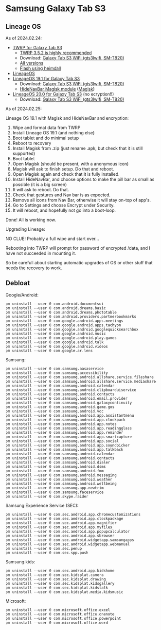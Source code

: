 # Samsung Galaxy Tab S3

## Lineage OS

As of 2024.02.24:
- [TWRP for Galaxy Tab S3](https://xdaforums.com/t/recovery-unofficial-sm-t820-sm-t825-twrp-3-5-2_9-0-for-galaxy-tab-s3.4303163/)
   - [TWRP 3.5.2 is highly recommended](https://xdaforums.com/t/recovery-unofficial-sm-t820-sm-t825-twrp-3-5-2_9-0-for-galaxy-tab-s3.4303163/#post-85300101)
   - Download: [Galaxy Tab S3 WiFi (gts3lwifi, SM-T820)](https://drive.google.com/file/d/1TcVhQyH-CQLf_7jZmcx0DE74-93hKwDL/view?usp=drive_link)
   - [All versions](https://drive.google.com/drive/folders/1GQa4xx3dZvVxNV9Tyrmi8SJKrEAl41JX?usp=drive_link)
   - [Flash using heimdall](../heimdall/)
- [LineageOS](../lineageos/)
- [LineageOS 19.1 for Galaxy Tab S3](https://xdaforums.com/t/rom-unofficial-12l-eas-ota-sm-t820-sm-t825-2023-11-15-lineageos-19-1-for-galaxy-tab-s3.4418855/)
   - Download: [Galaxy Tab S3 WiFi (gts3lwifi, SM-T820)](https://drive.google.com/file/d/18GCe1WKwnk8N4au-Sw-XV7CSyph56NDI/view?usp=drive_link)
   - [HideNavBar Magisk module](https://github.com/Magisk-Modules-Alt-Repo/HideNavBar) ([Magisk](../magisk/))
- [LineageOS 20.0 for Galaxy Tab S3](https://xdaforums.com/t/rom-unofficial-13-eas-ota-sm-t820-sm-t825-2023-11-16-lineageos-20-0-for-galaxy-tab-s3.4510785/) (no ecryption!!)
   - Download: [Galaxy Tab S3 WiFi (gts3lwifi, SM-T820)](https://drive.google.com/file/d/1EpZNN_FVZtT2yz1chc2drYHcE8g8JIn9/view?usp=drive_link)

As of 2024.02.25:

Lineage OS 19.1 with Magisk and HideNavBar and encryption:

1. Wipe and format data from TWRP
1. Install Lineage OS 19.1 (and nothing else)
1. Boot tablet and do minimal setup
1. Reboot to recovery
1. Install Magisk from .zip (just rename .apk, but check that it is still supported)
1. Boot tablet
1. Open Magisk (should be present, with a anonymous icon)
1. Magisk will ask to finish setup. Do that and reboot.
1. Open Magisk again and check that it is fully installed.
1. Install HideNavBar, and choose options to make the pill bar as small as possible (it is a big screen)
1. It will ask to reboot. Do that.
1. Check that gestures and Nav bar is as expected.
1. Remove all icons from Nav Bar, otherwise it will stay on-top of app's.
1. Go to Settings and choose Encrypt under Security.
1. It will reboot, and hopefully not go into a boot-loop.

Done! All is working now.

Upgrading Lineage:

NO CLUE! Probably a full wipe and start over...

Rebooting into TWRP will prompt for password of encrypted /data, and I have not succeeded in mounting it.

So be carefull about starting automatic upgrades of OS or other stuff that needs the recovery to work.

## Debloat

Google/Android:
```
pm uninstall --user 0 com.android.documentsui
pm uninstall --user 0 com.android.dreams.basic
pm uninstall --user 0 com.android.dreams.phototable
pm uninstall --user 0 com.android.providers.partnerbookmarks
pm uninstall --user 0 com.google.android.apps.meetings
pm uninstall --user 0 com.google.android.apps.tachyon
pm uninstall --user 0 com.google.android.googlequicksearchbox
pm uninstall --user 0 com.google.android.music
pm uninstall --user 0 com.google.android.play.games
pm uninstall --user 0 com.google.android.talk
pm uninstall --user 0 com.google.android.videos
pm uninstall --user 0 com.google.ar.lens
```

Samsung:
```
pm uninstall --user 0 com.samsung.aasaservice
pm uninstall --user 0 com.samsung.accessibility
pm uninstall --user 0 com.samsung.android.allshare.service.fileshare
pm uninstall --user 0 com.samsung.android.allshare.service.mediashare
pm uninstall --user 0 com.samsung.android.calendar
pm uninstall --user 0 com.samsung.android.clipboarduiservice
pm uninstall --user 0 com.samsung.android.contacts
pm uninstall --user 0 com.samsung.android.email.provider
pm uninstall --user 0 com.samsung.android.galaxycontinuity
pm uninstall --user 0 com.samsung.android.game.gos
pm uninstall --user 0 com.samsung.android.voc
pm uninstall --user 0 com.samsung.android.app.assistantmenu
pm uninstall --user 0 com.samsung.android.app.clockpack
pm uninstall --user 0 com.samsung.android.app.notes
pm uninstall --user 0 com.samsung.android.app.readingglass
pm uninstall --user 0 com.samsung.android.app.reminder
pm uninstall --user 0 com.samsung.android.app.smartcapture
pm uninstall --user 0 com.samsung.android.app.social
pm uninstall --user 0 com.samsung.android.app.soundpicker
pm uninstall --user 0 com.samsung.android.app.talkback
pm uninstall --user 0 com.samsung.android.calendar
pm uninstall --user 0 com.samsung.android.contacts
pm uninstall --user 0 com.samsung.android.dialer
pm uninstall --user 0 com.samsung.android.dsms
pm uninstall --user 0 com.samsung.android.fmm
pm uninstall --user 0 com.samsung.android.messaging
pm uninstall --user 0 com.samsung.android.weather
pm uninstall --user 0 com.samsung.android.wellbeing
pm uninstall --user 0 com.samsung.app.newtrim
pm uninstall --user 0 com.samsung.faceservice
pm uninstall --user 0 com.skype.raider
```

Samsung Experience Service (SEC):
```
pm uninstall --user 0 com.sec.android.app.chromecustomizations
pm uninstall --user 0 com.sec.android.app.clockpackage
pm uninstall --user 0 com.sec.android.app.magnifier
pm uninstall --user 0 com.sec.android.app.myfiles
pm uninstall --user 0 com.sec.android.app.popupcalculator
pm uninstall --user 0 com.sec.android.app.sbrowser
pm uninstall --user 0 com.sec.android.widgetapp.samsungapps
pm uninstall --user 0 com.sec.android.widgetapp.webmanual
pm uninstall --user 0 com.sec.penup
pm uninstall --user 0 com.sec.spp.push
```

Samsung kids:
```
pm uninstall --user 0 com.sec.android.app.kidshome
pm uninstall --user 0 com.sec.kidsplat.camera
pm uninstall --user 0 com.sec.kidsplat.drawing
pm uninstall --user 0 com.sec.kidsplat.kidsgallery
pm uninstall --user 0 com.sec.kidsplat.kidstalk
pm uninstall --user 0 com.sec.kidsplat.media.kidsmusic
```

Microsoft:
```
pm uninstall --user 0 com.microsoft.office.excel
pm uninstall --user 0 com.microsoft.office.onenote
pm uninstall --user 0 com.microsoft.office.powerpoint
pm uninstall --user 0 com.microsoft.office.word
```
